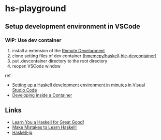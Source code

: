 # hs-playground

## Setup development environment in VSCode

### WIP: Use dev container

1. install a extension of the [Remote Development](https://marketplace.visualstudio.com/items?itemName=ms-vscode-remote.vscode-remote-extensionpack)
2. clone setting files of dev container ([hmemcpy/haskell-hie-devcontainer](https://github.com/hmemcpy/haskell-hie-devcontainer))
3. put .devcontainer directory to the root directory
4. reopen VSCode window

ref.

* [Setting up a Haskell development environment in minutes in Visual Studio Code](https://hmemcpy.com/2020/02/setting-up-a-haskell-development-environment-in-minutes-in-vscode/)
* [Developing inside a Container](https://code.visualstudio.com/docs/remote/containers)

## Links

* [Learn You a Haskell for Great Good!](http://learnyouahaskell.com/chapters)
* [Make Mistakes to Learn Haskell!](https://github.com/haskell-jp/makeMistakesToLearnHaskell)
* [Haskell-jp](https://haskell.jp/)
